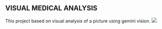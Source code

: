 ## VISUAL MEDICAL ANALYSIS
This project based on visual analysis of a picture using gemini vision.
<img src="https://cdn.analyticsvidhya.com/wp-content/uploads/2024/05/crooked-teeth-problem.jpg">

